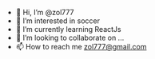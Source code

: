 - 👋 Hi, I’m @zol777
- 👀 I’m interested in soccer
- 🌱 I’m currently learning ReactJs
- 💞️ I’m looking to collaborate on ...
- 📫 How to reach me zol777@gmail.com

<!---
zol777/zol777 is a ✨ special ✨ repository because its `README.md` (this file) appears on your GitHub profile.
You can click the Preview link to take a look at your changes.
--->
